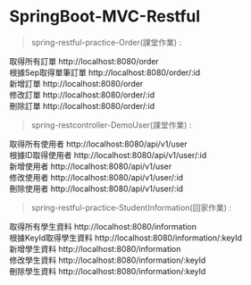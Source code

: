 # SpringBoot-MVC-Restful

> spring-restful-practice-Order(課堂作業) :

取得所有訂單 http://localhost:8080/order  
根據Sep取得單筆訂單 http://localhost:8080/order/:id  
新增訂單 http://localhost:8080/order  
修改訂單 http://localhost:8080/order/:id  
刪除訂單 http://localhost:8080/order/:id

> spring-restcontroller-DemoUser(課堂作業) :

取得所有使用者 http://localhost:8080/api/v1/user  
根據ID取得使用者 http://localhost:8080/api/v1/user/:id  
新增使用者 http://localhost:8080/api/v1/user  
修改使用者 http://localhost:8080/api/v1/user/:id  
刪除使用者 http://localhost:8080/api/v1/user/:id

> spring-restful-practice-StudentInformation(回家作業) :

取得所有學生資料 http://localhost:8080/information  
根據KeyId取得學生資料 http://localhost:8080/information/:keyId  
新增學生資料 http://localhost:8080/information  
修改學生資料 http://localhost:8080/information/:keyId  
刪除學生資料 http://localhost:8080/information/:keyId
